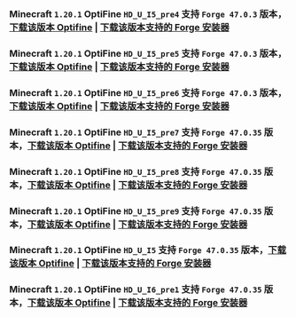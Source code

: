 ### Minecraft `1.20.1` OptiFine `HD_U_I5_pre4` 支持 `Forge 47.0.3` 版本，[下载该版本 Optifine](https://optifine.cn/download/preview_OptiFine_1.20.1_HD_U_I5_pre4.jar) | [下载该版本支持的 Forge 安装器](https://maven.minecraftforge.net/net/minecraftforge/forge/1.20.1-47.0.3/forge-1.20.1-47.0.3-installer.jar)

### Minecraft `1.20.1` OptiFine `HD_U_I5_pre5` 支持 `Forge 47.0.3` 版本，[下载该版本 Optifine](https://optifine.cn/download/preview_OptiFine_1.20.1_HD_U_I5_pre5.jar) | [下载该版本支持的 Forge 安装器](https://maven.minecraftforge.net/net/minecraftforge/forge/1.20.1-47.0.3/forge-1.20.1-47.0.3-installer.jar)

### Minecraft `1.20.1` OptiFine `HD_U_I5_pre6` 支持 `Forge 47.0.3` 版本，[下载该版本 Optifine](https://optifine.cn/download/preview_OptiFine_1.20.1_HD_U_I5_pre6.jar) | [下载该版本支持的 Forge 安装器](https://maven.minecraftforge.net/net/minecraftforge/forge/1.20.1-47.0.3/forge-1.20.1-47.0.3-installer.jar)

### Minecraft `1.20.1` OptiFine `HD_U_I5_pre7` 支持 `Forge 47.0.35` 版本，[下载该版本 Optifine](https://optifine.cn/download/preview_OptiFine_1.20.1_HD_U_I5_pre7.jar) | [下载该版本支持的 Forge 安装器](https://maven.minecraftforge.net/net/minecraftforge/forge/1.20.1-47.0.35/forge-1.20.1-47.0.35-installer.jar)

### Minecraft `1.20.1` OptiFine `HD_U_I5_pre8` 支持 `Forge 47.0.35` 版本，[下载该版本 Optifine](https://optifine.cn/download/preview_OptiFine_1.20.1_HD_U_I5_pre8.jar) | [下载该版本支持的 Forge 安装器](https://maven.minecraftforge.net/net/minecraftforge/forge/1.20.1-47.0.35/forge-1.20.1-47.0.35-installer.jar)

### Minecraft `1.20.1` OptiFine `HD_U_I5_pre9` 支持 `Forge 47.0.35` 版本，[下载该版本 Optifine](https://optifine.cn/download/preview_OptiFine_1.20.1_HD_U_I5_pre9.jar) | [下载该版本支持的 Forge 安装器](https://maven.minecraftforge.net/net/minecraftforge/forge/1.20.1-47.0.35/forge-1.20.1-47.0.35-installer.jar)

### Minecraft `1.20.1` OptiFine `HD_U_I5` 支持 `Forge 47.0.35` 版本，[下载该版本 Optifine](https://optifine.cn/download/OptiFine_1.20.1_HD_U_I5.jar) | [下载该版本支持的 Forge 安装器](https://maven.minecraftforge.net/net/minecraftforge/forge/1.20.1-47.0.35/forge-1.20.1-47.0.35-installer.jar)

### Minecraft `1.20.1` OptiFine `HD_U_I6_pre1` 支持 `Forge 47.0.35` 版本，[下载该版本 Optifine](https://optifine.cn/download/preview_OptiFine_1.20.1_HD_U_I6_pre1.jar) | [下载该版本支持的 Forge 安装器](https://maven.minecraftforge.net/net/minecraftforge/forge/1.20.1-47.0.35/forge-1.20.1-47.0.35-installer.jar)

